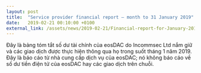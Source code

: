 ```yaml
---
layout: post
title:  "Service provider financial report – month to 31 January 2019"
date:   2019-02-21 00:10:00 +0100
external_link: /assets/news/2019-02-21/Financial-report-for-January-2019.pdf
---
```

Đây là bảng tóm tắt số dư tài chính của eosDAC do Incommsec Ltd nắm giữ và các giao dịch được thực hiện thông qua họ trong suốt tháng 1 năm 2019. Đây là báo cáo từ nhà cung cấp dịch vụ của eosDAC; nó không báo cáo về số dư tiền điện tử của eosDAC hay các giao dịch trên chuỗi.
